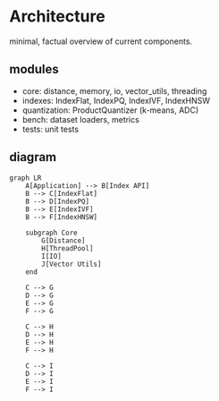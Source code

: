 # Architecture

minimal, factual overview of current components.

## modules
- core: distance, memory, io, vector_utils, threading
- indexes: IndexFlat, IndexPQ, IndexIVF, IndexHNSW
- quantization: ProductQuantizer (k-means, ADC)
- bench: dataset loaders, metrics
- tests: unit tests

## diagram

```mermaid
graph LR
    A[Application] --> B[Index API]
    B --> C[IndexFlat]
    B --> D[IndexPQ]
    B --> E[IndexIVF]
    B --> F[IndexHNSW]

    subgraph Core
        G[Distance]
        H[ThreadPool]
        I[IO]
        J[Vector Utils]
    end

    C --> G
    D --> G
    E --> G
    F --> G

    C --> H
    D --> H
    E --> H
    F --> H

    C --> I
    D --> I
    E --> I
    F --> I
```

